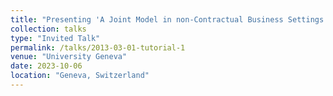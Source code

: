 ```yaml
---
title: "Presenting 'A Joint Model in non-Contractual Business Settings' "
collection: talks
type: "Invited Talk"
permalink: /talks/2013-03-01-tutorial-1
venue: "University Geneva"
date: 2023-10-06
location: "Geneva, Switzerland"
---
```


